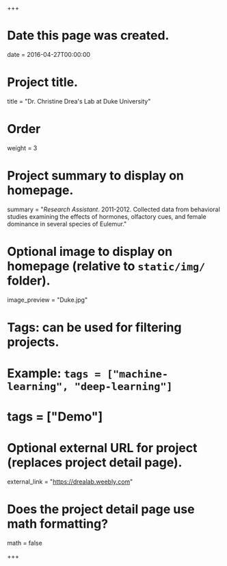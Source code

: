 +++
# Date this page was created.
date = 2016-04-27T00:00:00

# Project title.
title = "Dr. Christine Drea's Lab at Duke University"

# Order
weight = 3

# Project summary to display on homepage.
summary = "*Research Assistant*. 2011-2012. Collected data from behavioral studies examining the effects of hormones, olfactory cues, and female dominance in several species of Eulemur."

# Optional image to display on homepage (relative to `static/img/` folder).
image_preview = "Duke.jpg"

# Tags: can be used for filtering projects.
# Example: `tags = ["machine-learning", "deep-learning"]`
# tags = ["Demo"]

# Optional external URL for project (replaces project detail page).
external_link = "https://drealab.weebly.com"

# Does the project detail page use math formatting?
math = false

+++

